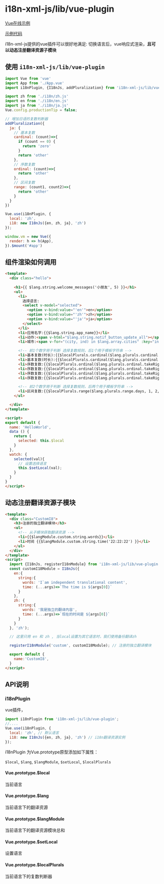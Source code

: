 
# i18n-xml-js/lib/vue-plugin

[Vue在线示例](https://weivea.github.io/i18n-xml-js/)   

[示例代码](https://github.com/weivea/i18n-xml-js/tree/master/example/vue-example)

i18n-xml-js提供的vue插件可以很好地满足: 切换语言后，vue响应式渲染，**且可以动态注册翻译资源子模块**

## 使用 `i18n-xml-js/lib/vue-plugin`

```javascript
import Vue from 'vue'
import App from './App.vue'
import i18nPlugin, {I18nJs, addPluralization} from 'i18n-xml-js/lib/vue-plugin';

import zh from './i18n/zh.js'
import en from './i18n/en.js'
import ja from './i18n/ja.js'
Vue.config.productionTip = false;

// 增加日语的复数判断器 
addPluralization({
  ja: {
    // 基本复数
    cardinal: (count)=>{
      if (count == 0) {
        return 'zero'
      }
      return 'other'
    },
    // 序数复数
    ordinal: (count)=>{
      return 'other'
    },
    // 区间复数
    range: (count1, count2)=>{
      return 'other'
    }
  }
})

Vue.use(i18nPlugin, {
  local: 'zh',
  i18: new I18nJs({en, zh, ja}, 'zh')
});

window.vm = new Vue({
  render: h => h(App),
}).$mount('#app')

```

## 组件渲染如何调用

```html
<template>
  <div class="hello">
    
    <h1>{{ $lang.string.welcome_messages('小朋友', 5) }}</h1>
    <ul>
      <li>
        选择语言:
        <select v-model="selected">
          <option v-bind:value="'en'">en</option>
          <option v-bind:value="'zh'">zh</option>
          <option v-bind:value="'ja'">ja</option>
        </select>
      </li>
      <li>应用名字:{{$lang.string.app_name}}</li>
      <li>动作:<span v-html="$lang.string.notif_button_update_all"></span></li>
      <li>城市:<span v-for="(city, ind) in $lang.array.cities" :key="ind"> {{city}} </span></li>

      <!-- 前1个数字用于判断 选择复数规则，后1个用于模板字符串 -->
      <li>基本复数(时长):{{$localPlurals.cardinal($lang.plurals.cardinal.wastetime,1, 1)}}</li>
      <li>基本复数(时长):{{$localPlurals.cardinal($lang.plurals.cardinal.wastetime,2, 2)}}</li>
      <li>序数复数:{{$localPlurals.ordinal($lang.plurals.ordinal.takeRight,1, 1)}}</li>
      <li>序数复数:{{$localPlurals.ordinal($lang.plurals.ordinal.takeRight,2, 2)}}</li>
      <li>序数复数:{{$localPlurals.ordinal($lang.plurals.ordinal.takeRight,3, 3)}}</li>
      <li>序数复数:{{$localPlurals.ordinal($lang.plurals.ordinal.takeRight,4, 4)}}</li>

      <!-- 前2个数字用于判断 选择复数规则，后两个用于模板字符串 -->
      <li>区间复数:{{$localPlurals.range($lang.plurals.range.days, 1, 2, 1, 2)}}</li>
    </ul>

  </div>
</template>

<script>
export default {
  name: 'HelloWorld',
  data () {
    return {
      selected: this.$local
    }
  },
  watch: {
    selected(val){
      // 设置选择语言
      this.$setLocal(val);
    }
  }
}
</script>
```

## 动态注册翻译资源子模块

```html
<template>
  <div class="CustomI8">
    <h3>注册的独立翻译模块</h3>
    <ul>
      <!-- 从子模块获取翻译资源 -->
      <li>{{$langModule.custom.string.words}}</li>
      <li>时间 {{$langModule.custom.string.time('22:22:22') }}</li>
    </ul>
  </div>
</template>
<script>
  import {I18nJs, registerI18nModule} from 'i18n-xml-js/lib/vue-plugin';
  const customI18Module = I18nJs({
    en:{
      string:{
        words: 'I`am independent translational content',
        time: (...args)=>`The time is ${args[0]}`
      }
    },
    zh: {
      string:{
        words: '我是独立的翻译内容',
        time: (...args)=>`现在的时间是 ${args[0]}`
      }
    }
  }, 'zh');

  // 这里只用 en 和 zh , 当local设置为其它语言时，我们使用备份翻译zh

  registerI18nModule('custom', customI18Module); // 注册的独立翻译模块

  export default {
    name:'CustomI8',
  }
</script>
```

## API说明


### i18nPlugin

vue插件，
```javascript
import i18nPlugin from 'i18n-xml-js/lib/vue-plugin';
//....
Vue.use(i18nPlugin, {
  local: 'zh', // 默认语言
  i18: new I18nJs({en, zh, ja}, 'zh') // i18n翻译资源实例
});
```

i18nPlugin 为Vue.prototype原型添加如下属性：

`$local`, `$lang`, `$langModule`, `$setLocal`, `$localPlurals`

#### Vue.prototype.$local

当前语言

#### Vue.prototype.$lang
当前语言下的翻译资源


#### Vue.prototype.$langModule
当前语言下的翻译资源模块总和


#### Vue.prototype.$setLocal

设置语言

#### Vue.prototype.$localPlurals

当前语言下的复数判断器




